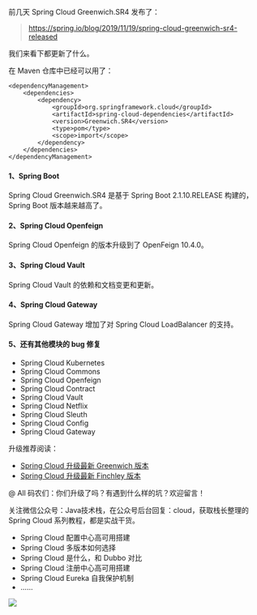 前几天 Spring Cloud Greenwich.SR4 发布了：

> https://spring.io/blog/2019/11/19/spring-cloud-greenwich-sr4-released

我们来看下都更新了什么。

在 Maven 仓库中已经可以用了：

```
<dependencyManagement>
    <dependencies>
        <dependency>
            <groupId>org.springframework.cloud</groupId>
            <artifactId>spring-cloud-dependencies</artifactId>
            <version>Greenwich.SR4</version>
            <type>pom</type>
            <scope>import</scope>
        </dependency>
    </dependencies>
</dependencyManagement>
```

#### 1、Spring Boot 

Spring Cloud Greenwich.SR4 是基于 Spring Boot 2.1.10.RELEASE 构建的，Spring Boot 版本越来越高了。

#### 2、Spring Cloud Openfeign

Spring Cloud Openfeign 的版本升级到了 OpenFeign 10.4.0。

#### 3、Spring Cloud Vault

Spring Cloud Vault 的依赖和文档变更和更新。

#### 4、Spring Cloud Gateway

Spring Cloud Gateway 增加了对 Spring Cloud LoadBalancer 的支持。

#### 5、还有其他模块的 bug 修复

- Spring Cloud Kubernetes
- Spring Cloud Commons
- Spring Cloud Openfeign
- Spring Cloud Contract
- Spring Cloud Vault
- Spring Cloud Netflix
- Spring Cloud Sleuth
- Spring Cloud Config
- Spring Cloud Gateway

升级推荐阅读：

- [Spring Cloud 升级最新 Greenwich 版本](https://mp.weixin.qq.com/s/76vRZseVvKJaBPGxIIIn5g)
- [Spring Cloud 升级最新 Finchley 版本](https://mp.weixin.qq.com/s/CvAmV4mjWHqNPkUoy0CwYw)

@ All 码农们：你们升级了吗？有遇到什么样的坑？欢迎留言！

关注微信公众号：Java技术栈，在公众号后台回复：cloud，获取栈长整理的 Spring Cloud 系列教程，都是实战干货。

- Spring Cloud 配置中心高可用搭建
- Spring Cloud 多版本如何选择
- Spring Cloud 是什么，和 Dubbo 对比
- Spring Cloud 注册中心高可用搭建
- Spring Cloud Eureka 自我保护机制
- ……

![](http://img.javastack.cn/wx_search_javastack.png)